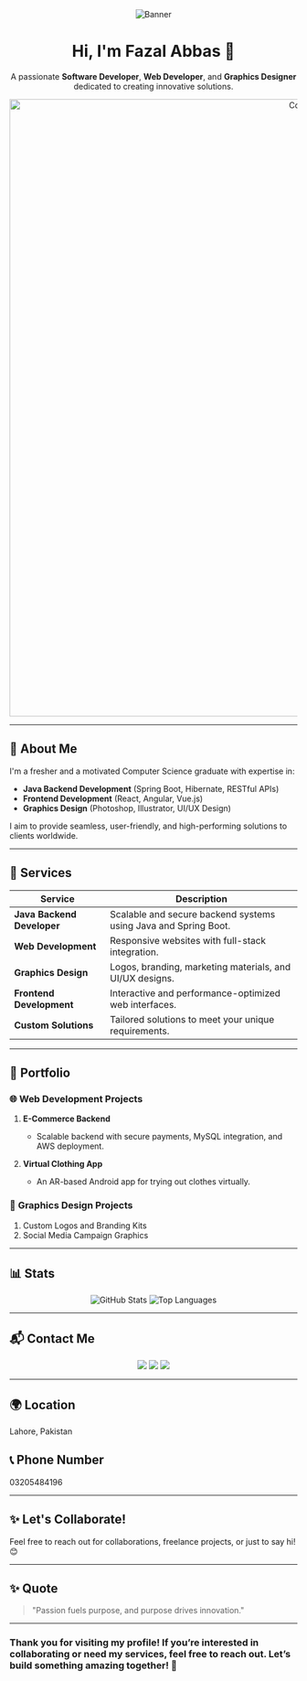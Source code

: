 <div align="center">
  <img src="https://via.placeholder.com/1000x250.png?text=Welcome+to+My+GitHub+Profile!" alt="Banner" />
</div> 

<h1 align="center">Hi, I'm Fazal Abbas 👋</h1>
<p align="center">
  A passionate <strong>Software Developer</strong>, <strong>Web Developer</strong>, and <strong>Graphics Designer</strong> dedicated to creating innovative solutions.
</p>

<div align="center">
  <img src="https://github.com/user-attachments/assets/7b94a5b0-d79b-4970-83f2-8becd269679a" width="1080" height="auto" alt="Coding Animation">
</div>

---

## 🌟 **About Me**  
I'm a fresher and a motivated Computer Science graduate with expertise in:  
- **Java Backend Development** (Spring Boot, Hibernate, RESTful APIs)  
- **Frontend Development** (React, Angular, Vue.js)  
- **Graphics Design** (Photoshop, Illustrator, UI/UX Design)  

I aim to provide seamless, user-friendly, and high-performing solutions to clients worldwide.  

---

## 🚀 **Services**  

| **Service**              | **Description**                                                                 |
|--------------------------|---------------------------------------------------------------------------------|
| **Java Backend Developer** | Scalable and secure backend systems using Java and Spring Boot.                |
| **Web Development**       | Responsive websites with full-stack integration.                              |
| **Graphics Design**       | Logos, branding, marketing materials, and UI/UX designs.                      |
| **Frontend Development**  | Interactive and performance-optimized web interfaces.                         |
| **Custom Solutions**      | Tailored solutions to meet your unique requirements.                          |

---

## 💼 **Portfolio**  

### 🌐 **Web Development Projects**  
1. **E-Commerce Backend**  
   - Scalable backend with secure payments, MySQL integration, and AWS deployment.  

2. **Virtual Clothing App**  
   - An AR-based Android app for trying out clothes virtually.  

### 🎨 **Graphics Design Projects**  
1. Custom Logos and Branding Kits  
2. Social Media Campaign Graphics  

---

## 📊 **Stats**  

<div align="center">
  <img src="https://github-readme-stats.vercel.app/api?username=fazalabbas&show_icons=true&theme=radical" alt="GitHub Stats" />
  <img src="https://github-readme-stats.vercel.app/api/top-langs/?username=fazalabbas&layout=compact&theme=radical" alt="Top Languages" />
</div>

---

## 📬 **Contact Me**  

<p align="center">
  <a href="mailto:fazalabbas.dev@gmail.com"><img src="https://img.shields.io/badge/Email-fazalabbas.dev@gmail.com-red?style=for-the-badge&logo=gmail&logoColor=white" /></a>
  <a href="https://www.linkedin.com/in/fazalabbas"><img src="https://img.shields.io/badge/LinkedIn-Fazal%20Abbas-blue?style=for-the-badge&logo=linkedin&logoColor=white" /></a>
  <a href="https://twitter.com/fazalabbas"><img src="https://img.shields.io/badge/Twitter-FazalAbbas-lightblue?style=for-the-badge&logo=twitter&logoColor=white" /></a>
</p>

---

## 🌍 **Location**  
Lahore, Pakistan

## 📞 **Phone Number**  
03205484196

---

## ✨ **Let's Collaborate!**  
Feel free to reach out for collaborations, freelance projects, or just to say hi! 😊  

---

## ✨ Quote

> "Passion fuels purpose, and purpose drives innovation."  

---

### Thank you for visiting my profile! If you’re interested in collaborating or need my services, feel free to **reach out**. Let’s build something amazing together! 🚀
